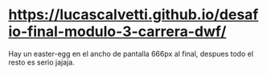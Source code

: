 # https://lucascalvetti.github.io/desafio-final-modulo-3-carrera-dwf/

Hay un easter-egg en el ancho de pantalla 666px al final, despues todo el resto es serio jajaja.
